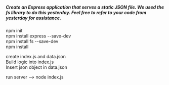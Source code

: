 ##### Create an Express application that serves a static JSON file. We used the fs library to do this yesterday. Feel free to refer to your code from yesterday for assistance.<br>

npm init<br>
npm install express --save-dev<br>
npm install fs --save-dev<br>
npm install

create index.js and data.json<br>
Build logic into index.js<br>
Insert json object in data.json


run server -->
node index.js
